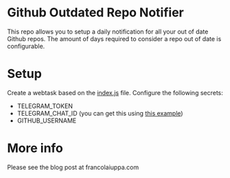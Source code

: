 # Github Outdated Repo Notifier
This repo allows you to setup a daily notification for all your out of date Github repos.
The amount of days required to consider a repo out of date is configurable.

# Setup
Create a webtask based on the [index.js](https://raw.github.com/francolaiuppa/github-outdated-repo-notifier/index.js) file. Configure the following secrets:
- TELEGRAM_TOKEN
- TELEGRAM_CHAT_ID (you can get this using [this example](https://github.com/yagop/node-telegram-bot-api))
- GITHUB_USERNAME

# More info
Please see the blog post at francolaiuppa.com
